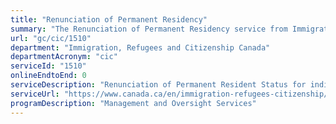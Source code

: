 ```yaml
---
title: "Renunciation of Permanent Residency"
summary: "The Renunciation of Permanent Residency service from Immigration, Refugees and Citizenship Canada is not available end-to-end online, according to the GC Service Inventory."
url: "gc/cic/1510"
department: "Immigration, Refugees and Citizenship Canada"
departmentAcronym: "cic"
serviceId: "1510"
onlineEndtoEnd: 0
serviceDescription: "Renunciation of Permanent Resident Status for individuals who are, or were, permanent residents of Canada and no longer wish to hold this status."
serviceUrl: "https://www.canada.ca/en/immigration-refugees-citizenship/services/application/application-forms-guides/application-voluntarily-renounce-permanent-resident-status.html"
programDescription: "Management and Oversight Services"
---
```

